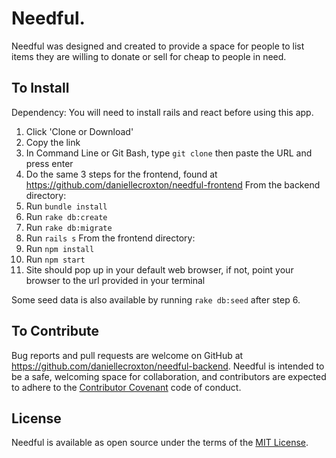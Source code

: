 # Needful.

Needful was designed and created to provide a space for people to list items they are willing to donate or sell for cheap to people in need.

## To Install

Dependency: You will need to install rails and react before using this app.

1. Click 'Clone or Download'
2. Copy the link
3. In Command Line or Git Bash, type `git clone` then paste the URL and press enter
4. Do the same 3 steps for the frontend, found at https://github.com/daniellecroxton/needful-frontend
   From the backend directory:
5. Run `bundle install`
6. Run `rake db:create`
7. Run `rake db:migrate`
8. Run `rails s`
   From the frontend directory:
9.  Run `npm install`
10. Run `npm start`
11. Site should pop up in your default web browser, if not, point your browser to the url provided in your terminal

Some seed data is also available by running `rake db:seed` after step 6.

## To Contribute

Bug reports and pull requests are welcome on GitHub at https://github.com/daniellecroxton/needful-backend. Needful is intended to be a safe, welcoming space for collaboration, and contributors are expected to adhere to the [Contributor Covenant](http://contributor-covenant.org) code of conduct.

## License

Needful is available as open source under the terms of the [MIT License](http://opensource.org/licenses/MIT).

